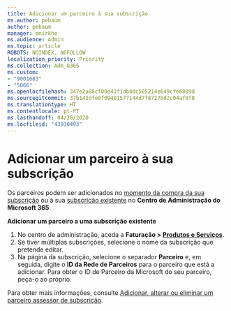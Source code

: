 ```yaml
---
title: Adicionar um parceiro à sua subscrição
ms.author: pebaum
author: pebaum
manager: mnirkhe
ms.audience: Admin
ms.topic: article
ROBOTS: NOINDEX, NOFOLLOW
localization_priority: Priority
ms.collection: Adm_O365
ms.custom:
- "9001683"
- "5066"
ms.openlocfilehash: 347e2a88cf00e41f1db4dc505214e649cfe6889d
ms.sourcegitcommit: 37b142dfe0f09401577144d7f8727bd2c04af0f8
ms.translationtype: HT
ms.contentlocale: pt-PT
ms.lasthandoff: 04/28/2020
ms.locfileid: "43930493"
---
```

# <a name="add-a-partner-to-your-subscription"></a>Adicionar um parceiro à sua subscrição

Os parceiros podem ser adicionados no [momento da compra da sua subscrição](https://docs.microsoft.com/microsoft-365/admin/misc/add-partner?view=o365-worldwide#add-a-partner-at-the-time-of-purchase) ou à sua [subscrição existente](https://docs.microsoft.com/microsoft-365/admin/misc/add-partner?view=o365-worldwide#add-a-partner-to-an-existing-subscription) no **Centro de Administração do Microsoft 365**.

**Adicionar um parceiro a uma subscrição existente**

1. No centro de administração, aceda a **Faturação > [ Produtos e Serviços](https://go.microsoft.com/fwlink/p/?linkid=842054)**. 
2. Se tiver múltiplas subscrições, selecione o nome da subscrição que pretende editar. 
3. Na página da subscrição, selecione o separador **Parceiro** e, em seguida, digite o **ID da Rede de Parceiros** para o parceiro que está a adicionar. Para obter o ID de Parceiro da Microsoft do seu parceiro, peça-o ao próprio. 

Para obter mais informações, consulte [Adicionar, alterar ou eliminar um parceiro assessor de subscrição](https://docs.microsoft.com/microsoft-365/admin/misc/add-partner). 

